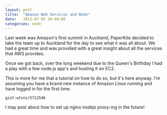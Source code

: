 ```yaml
---
layout: post
title:  "Amazon Web Services and Node"
date:   2013-07-05 20:49:00
categories: node
---
```


Last week was Amazon's first summit in Auckland, PaperKite decided to take the team up to Auckland for the day to see what it was all about. We had a great time and was provided with a great insight about all the services that AWS provides.

Once we got back, over the long weekend due to the Queen's Birthday I had a play with a few node.js app's and hosting it on EC2.

This is more for me that a tutorial on how to do so, but it's here anyway.
I'm assuming you have a brand new instance of Amazon Linux running and have logged in for the first time.

`gist:wtsnz/5712546`

I may post about how to set up nginx nodejs proxy-ing in the future!